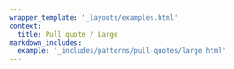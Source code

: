 ```yaml
---
wrapper_template: '_layouts/examples.html'
context:
  title: Pull quote / Large
markdown_includes:
  example: '_includes/patterns/pull-quotes/large.html'
---
```

